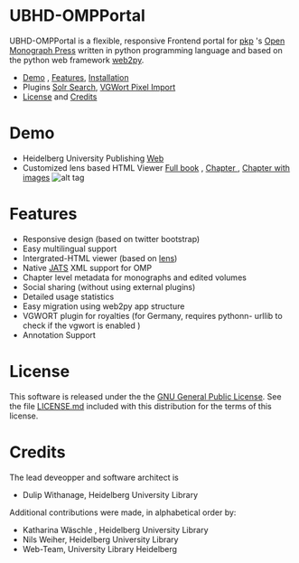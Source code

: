 # UBHD-OMPPortal
UBHD-OMPPortal is a flexible, responsive Frontend portal for [pkp](https://pkp.sfu.ca/) 's [Open Monograph Press](https://pkp.sfu.ca/omp/)  written in python programming language and  based on the python web framework [web2py](http://www.web2py.com).

  * [Demo](#demo)  , [Features](#features),  [Installation](https://github.com/UB-Heidelberg/UBHD-OMPPortal/blob/master/static/docs/INSTALL.md)
  * Plugins  [Solr Search](https://github.com/UB-Heidelberg/UBHD-OMPPortal/blob/master/static/docs/SOLR.md), [VGWort Pixel Import](https://github.com/UB-Heidelberg/UBHD-OMPPortal/blob/master/static/docs/VGWORT.md)
  * [License](#license) and [Credits](#Credits)

# Demo
- Heidelberg University Publishing  [Web](http://heiup.uni-heidelberg.de/)
- Customized lens based HTML Viewer [Full book](http://heiup.uni-heidelberg.de/UBHD_OMPPortal/reader/index/43/43-68-231-1-10-20151008.xml) ,  [Chapter ](http://heiup.uni-heidelberg.de/reader/index/43/43-69-209-1-10-20150717.xml) ,  [Chapter with images](http://heiup.uni-heidelberg.de/reader/index/43/43-69-220-1-10-20150723.xml#figures)
![alt tag](static/images/UBHD-OMPPortal.png)

# Features
- Responsive design (based on twitter bootstrap)
- Easy multilingual support
- Intergrated-HTML viewer (based on [lens](https://github.com/elifesciences/lens/))
- Native [JATS](http://jats.nlm.nih.gov/) XML support for OMP
- Chapter level metadata for monographs and edited volumes
- Social sharing  (without using external plugins)
- Detailed usage statistics
- Easy migration using web2py app structure
- VGWORT plugin for royalties (for Germany, requires pythonn- urllib to check if the vgwort is enabled )
- Annotation Support


# License
This software is released under the the [GNU General Public License](LICENSE.md).
See the file [LICENSE.md](LICENSE.md) included with this distribution for the terms of this license.

# Credits
The lead deveopper and software architect is
- Dulip Withanage, Heidelberg University Library

Additional contributions were made, in alphabetical order by:

- Katharina Wäschle , Heidelberg University Library
- Nils Weiher,  Heidelberg University Library
- Web-Team, University Library Heidelberg

